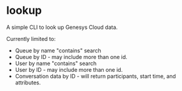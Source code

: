 # lookup
A simple CLI to look up Genesys Cloud data.

Currently limited to:
   * Queue by name "contains" search
   * Queue by ID - may include more than one id.
   * User by name "contains" search
   * User by ID - may include more than one id.
   * Conversation data by ID - will return participants, start time, and attributes.
